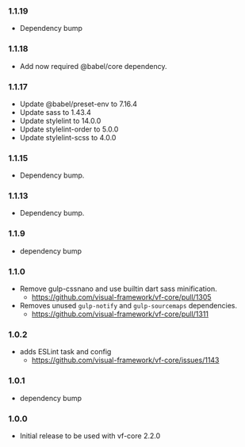 ### 1.1.19

* Dependency bump

### 1.1.18

* Add now required @babel/core dependency.

### 1.1.17

* Update @babel/preset-env to 7.16.4
* Update sass to 1.43.4
* Update stylelint to 14.0.0
* Update stylelint-order to 5.0.0
* Update stylelint-scss to 4.0.0

### 1.1.15

* Dependency bump.

### 1.1.13

* Dependency bump.

### 1.1.9

* dependency bump

### 1.1.0

* Remove gulp-cssnano and use builtin dart sass minification.
  * https://github.com/visual-framework/vf-core/pull/1305
* Removes unused `gulp-notify` and `gulp-sourcemaps` dependencies.
  * https://github.com/visual-framework/vf-core/pull/1311

### 1.0.2

- adds ESLint task and config
  - https://github.com/visual-framework/vf-core/issues/1143

### 1.0.1

- dependency bump

### 1.0.0

- Initial release to be used with vf-core 2.2.0
